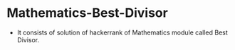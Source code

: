 # Mathematics-Best-Divisor
- It consists of solution of hackerrank of Mathematics module called Best Divisor.

